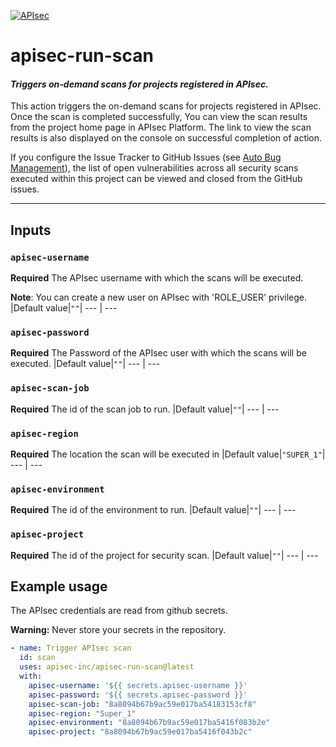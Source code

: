 [![APIsec](https://cloud.fxlabs.io/assets/images/logo.png)](https://www.apisec.ai/product)

# apisec-run-scan 
#### _Triggers on-demand scans for projects registered in APIsec._
This action triggers the on-demand scans for projects registered in APIsec. Once the scan is completed successfully, You can view the scan results from the project home page in APIsec Platform. The link to view the scan results is also displayed on the console on successful completion of action.

If you configure the Issue Tracker to GitHub Issues (see [Auto Bug Management](https://www.apisec.ai/documentation#section6)), the list of open vulnerabilities across all security scans executed within this project can be viewed and closed from the GitHub issues.
___
## Inputs

### `apisec-username`
**Required** The APIsec username with which the scans will be executed.

**Note**: You can create a new user on APIsec with 'ROLE_USER' privilege.
|Default value|`""`|
--- | ---
### `apisec-password`
**Required** The Password of the APIsec user with which the scans will be executed.
|Default value|`""`|
--- | ---
### `apisec-scan-job`
**Required** The id of the scan job to run.
|Default value|`""`|
--- | ---
### `apisec-region`
**Required**  The location the scan will be executed in
|Default value|`"SUPER_1"`|
--- | ---

### `apisec-environment`
**Required** The id of the environment to run.
|Default value|`""`|
--- | ---

### `apisec-project`
**Required** The id of the project for security scan.
|Default value|`""`|
--- | ---


## Example usage

The APIsec credentials are read from github secrets.

**Warning:** Never store your secrets in the repository.

```yaml
- name: Trigger APIsec scan
  id: scan
  uses: apisec-inc/apisec-run-scan@latest
  with:
    apisec-username: '${{ secrets.apisec-username }}'
    apisec-password: '${{ secrets.apisec-password }}'
    apisec-scan-job: "8a8094b67b9ac59e017ba54183153cf8"
    apisec-region: "Super_1"
    apisec-environment: "8a8094b67b9ac59e017ba5416f083b2e"
    apisec-project: "8a8094b67b9ac59e017ba5416f043b2c"
```
